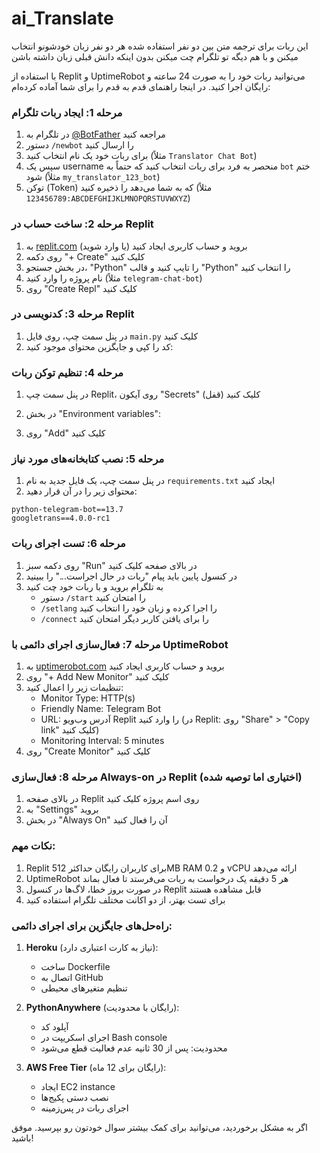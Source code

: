 # ai_Translate
این ربات برای ترجمه متن بین دو نفر استفاده شده هر دو نفر زبان خودشونو انتخاب میکنن و با هم دیگه تو تلگرام چت میکنن بدون اینکه دانش قبلی زبان داشته باشن

 با استفاده از Replit و UptimeRobot می‌توانید ربات خود را به صورت 24 ساعته و رایگان اجرا کنید. در اینجا راهنمای قدم به قدم را برای شما آماده کرده‌ام:

### مرحله 1: ایجاد ربات تلگرام
1. در تلگرام به [@BotFather](https://t.me/BotFather) مراجعه کنید
2. دستور `/newbot` را ارسال کنید
3. برای ربات خود یک نام انتخاب کنید (مثلاً `Translator Chat Bot`)
4. سپس یک username منحصر به فرد برای ربات انتخاب کنید که حتماً به `bot` ختم شود (مثلاً `my_translator_123_bot`)
5. توکن (Token) که به شما می‌دهد را ذخیره کنید (مثلاً `123456789:ABCDEFGHIJKLMNOPQRSTUVWXYZ`)

### مرحله 2: ساخت حساب در Replit
1. به [replit.com](https://replit.com) بروید و حساب کاربری ایجاد کنید (یا وارد شوید)
2. روی دکمه "+ Create" کلیک کنید
3. در بخش جستجو، "Python" را تایپ کنید و قالب "Python" را انتخاب کنید
4. نام پروژه را وارد کنید (مثلاً `telegram-chat-bot`)
5. روی "Create Repl" کلیک کنید

### مرحله 3: کدنویسی در Replit
1. در پنل سمت چپ، روی فایل `main.py` کلیک کنید
2. کد  را کپی و جایگزین محتوای موجود کنید:



### مرحله 4: تنظیم توکن ربات
1. در پنل سمت چپ Replit، روی آیکون "Secrets" (قفل) کلیک کنید
2. در بخش "Environment variables":

3. روی "Add" کلیک کنید

### مرحله 5: نصب کتابخانه‌های مورد نیاز
1. در پنل سمت چپ، یک فایل جدید به نام `requirements.txt` ایجاد کنید
2. محتوای زیر را در آن قرار دهید:
```
python-telegram-bot==13.7
googletrans==4.0.0-rc1
```

### مرحله 6: تست اجرای ربات
1. روی دکمه سبز "Run" در بالای صفحه کلیک کنید
2. در کنسول پایین باید پیام "ربات در حال اجراست..." را ببینید
3. به تلگرام بروید و با ربات خود چت کنید
   - دستور `/start` را امتحان کنید
   - `/setlang` را اجرا کرده و زبان خود را انتخاب کنید
   - `/connect` را برای یافتن کاربر دیگر امتحان کنید

### مرحله 7: فعال‌سازی اجرای دائمی با UptimeRobot
1. به [uptimerobot.com](https://uptimerobot.com) بروید و حساب کاربری ایجاد کنید
2. روی "+ Add New Monitor" کلیک کنید
3. تنظیمات زیر را اعمال کنید:
   - Monitor Type: HTTP(s)
   - Friendly Name: Telegram Bot
   - URL: آدرس وب‌ویو Replit را وارد کنید (در Replit: روی "Share" > "Copy link" کلیک کنید)
   - Monitoring Interval: 5 minutes
4. روی "Create Monitor" کلیک کنید

### مرحله 8: فعال‌سازی Always-on در Replit (اختیاری اما توصیه شده)
1. در بالای صفحه Replit روی اسم پروژه کلیک کنید
2. به "Settings" بروید
3. در بخش "Always On" آن را فعال کنید

### نکات مهم:
1. Replit برای کاربران رایگان حداکثر 512MB RAM و 0.2 vCPU ارائه می‌دهد
2. UptimeRobot هر 5 دقیقه یک درخواست به ربات می‌فرستد تا فعال بماند
3. در صورت بروز خطا، لاگ‌ها در کنسول Replit قابل مشاهده هستند
4. برای تست بهتر، از دو اکانت مختلف تلگرام استفاده کنید

### راه‌حل‌های جایگزین برای اجرای دائمی:
1. **Heroku** (نیاز به کارت اعتباری دارد):
   - ساخت Dockerfile
   - اتصال به GitHub
   - تنظیم متغیرهای محیطی

2. **PythonAnywhere** (رایگان با محدودیت):
   - آپلود کد
   - اجرای اسکریپت در Bash console
   - محدودیت: پس از 30 ثانیه عدم فعالیت قطع می‌شود

3. **AWS Free Tier** (رایگان برای 12 ماه):
   - ایجاد EC2 instance
   - نصب دستی پکیج‌ها
   - اجرای ربات در پس‌زمینه

اگر به مشکل برخوردید، می‌توانید برای کمک بیشتر سوال خودتون رو بپرسید. موفق باشید!
